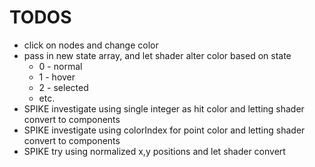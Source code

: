 # TODOS

* click on nodes and change color
* pass in new state array, and let shader alter color based on state
  * 0 - normal
  * 1 - hover
  * 2 - selected
  * etc.
* SPIKE investigate using single integer as hit color and letting shader convert to components
* SPIKE investigate using colorIndex for point color and letting shader convert to components
* SPIKE try using normalized x,y positions and let shader convert



